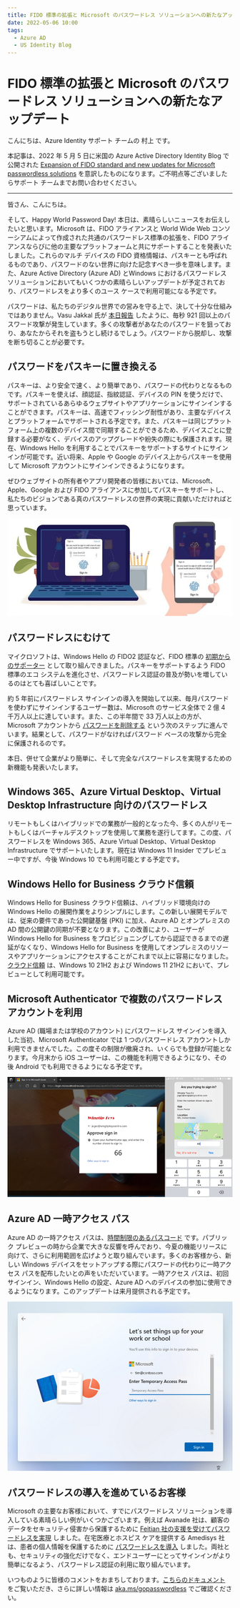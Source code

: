 ```yaml
---
title: FIDO 標準の拡張と Microsoft のパスワードレス ソリューションへの新たなアップデート
date: 2022-05-06 10:00
tags:
  - Azure AD
  - US Identity Blog
---
```


# FIDO 標準の拡張と Microsoft のパスワードレス ソリューションへの新たなアップデート

こんにちは、Azure Identity サポート チームの 村上 です。

本記事は、2022 年 5 月 5 日に米国の Azure Active Directory Identity Blog で公開された [Expansion of FIDO standard and new updates for Microsoft passwordless solutions](https://techcommunity.microsoft.com/t5/azure-active-directory-identity/expansion-of-fido-standard-and-new-updates-for-microsoft/ba-p/3290633) を意訳したものになります。ご不明点等ございましたらサポート チームまでお問い合わせください。

---

皆さん、こんにちは。

そして、Happy World Password Day! 本日は、素晴らしいニュースをお伝えしたいと思います。Microsoft は、FIDO アライアンスと World Wide Web コンソーシアムによって作成された共通のパスワードレス標準の拡張を、FIDO アライアンスならびに他の主要なプラットフォームと共にサポートすることを発表いたしました。これらのマルチ デバイスの FIDO 資格情報は、パスキーとも呼ばれるものであり、パスワードのない世界に向けた記念すべき一歩を意味します。また、Azure Active Directory (Azure AD) とWindows におけるパスワードレス ソリューションにおいてもいくつかの素晴らしいアップデートが予定されており、パスワードレスをより多くのユース ケースで利用可能になる予定です。

パスワードは、私たちのデジタル世界での営みを守る上で、決して十分な仕組みではありません。Vasu Jakkal 氏が [本日報告](https://www.microsoft.com/security/blog/2022/05/05/this-world-password-day-consider-ditching-passwords-altogether/) したように、毎秒 921 回以上のパスワード攻撃が発生しています。多くの攻撃者があなたのパスワードを狙っており、あなたからそれを盗もうとし続けるでしょう。パスワードから脱却し、攻撃を断ち切ることが必要です。

## パスワードをパスキーに置き換える

パスキーは、より安全で速く、より簡単であり、パスワードの代わりとなるものです。パスキーを使えば、顔認証、指紋認証、デバイスの PIN を使うだけで、サポートされているあらゆるウェブサイトやアプリケーションにサインインすることができます。パスキーは、高速でフィッシング耐性があり、主要なデバイスとプラットフォームでサポートされる予定です。また、パスキーは同じプラットフォーム上の複数のデバイス間で同期することができるため、デバイスごとに登録する必要がなく、デバイスのアップグレードや紛失の際にも保護されます。現在、Windows Hello を利用することでパスキーをサポートするサイトにサインインが可能です。近い将来、Apple や Google のデバイス上からパスキーを使用して Microsoft アカウントにサインインできるようになります。
 
ぜひウェブサイトの所有者やアプリ開発者の皆様においては、Microsoft、Apple、Google および FIDO アライアンスに参加してパスキーをサポートし、私たちのビジョンである真のパスワードレスの世界の実現に貢献いただければと思っています。

![](./expansion-of-fido-standard-and-new-updates-for-microsoft/FIDO_passkey_image.jpg)

## パスワードレスにむけて

マイクロソフトは、Windows Hello の FIDO2 認証など、FIDO 標準の [初期からのサポーター](https://techcommunity.microsoft.com/t5/windows-it-pro-blog/windows-hello-fido2-certification-gets-you-closer-to/ba-p/534592) として取り組んできました。パスキーをサポートするよう FIDO 標準のエコ システムを進化させ、パスワードレス認証の普及が勢いを増しているのはとても喜ばしいことです。

約 5 年前にパスワードレス サインインの導入を開始して以来、毎月パスワードを使わずにサインインするユーザー数は、Microsoft のサービス全体で 2 億 4 千万人以上に達しています。また、この半年間で 33 万人以上の方が、Microsoft アカウントから [パスワードを削除する](https://www.microsoft.com/security/blog/2021/09/15/the-passwordless-future-is-here-for-your-microsoft-account/) という次のステップに進んでいます。結果として、パスワードがなければパスワード ベースの攻撃から完全に保護されるのです。

本日、併せて企業がより簡単に、そして完全なパスワードレスを実現するための新機能も発表いたします。

## Windows 365、Azure Virtual Desktop、Virtual Desktop Infrastructure 向けのパスワードレス

リモートもしくはハイブリッドでの業務が一般的となった今、多くの人がリモートもしくはバーチャルデスクトップを使用して業務を遂行してます。この度、パスワードレスを Windows 365、Azure Virtual Desktop、Virtual Desktop Infrastructure でサポートいたします。現在は Windows 11 Insider でプレビュー中ですが、今後 Windows 10 でも利用可能とする予定です。

## Windows Hello for Business クラウド信頼

Windows Hello for Business クラウド信頼は、ハイブリッド環境向けの Windows Hello の展開作業をよりシンプルにします。この新しい展開モデルでは、従来の要件であった公開鍵基盤 (PKI) に加え、Azure AD とオンプレミスの AD 間の公開鍵の同期が不要となります。この改善により、ユーザーが Windows Hello for Business をプロビジョニングしてから認証できるまでの遅延がなくなり、Windows Hello for Business を使用してオンプレミスのリソースやアプリケーションにアクセスすることがこれまで以上に容易になりました。[クラウド信頼](https://docs.microsoft.com/ja-jp/windows/security/identity-protection/hello-for-business/hello-hybrid-cloud-trust) は、Windows 10 21H2 および Windows 11 21H2 において、プレビューとして利用可能です。

## Microsoft Authenticator で複数のパスワードレス アカウントを利用

Azure AD (職場または学校のアカウント) にパスワードレス サインインを導入した当初、Microsoft Authenticator では 1 つのパスワードレス アカウントしか利用できませんでした。この度その制限が撤廃され、いくらでも登録が可能となります。今月末から iOS ユーザーは、この機能を利用できるようになり、その後 Android でも利用できるようになる予定です。

![Microsoft Authenticator を使用した Azure AD アカウントでのパスワードレス電話サインイン_](./expansion-of-fido-standard-and-new-updates-for-microsoft/sdriggers_0-1651671669087.png)

## Azure AD 一時アクセス パス

Azure AD の一時アクセス パスは、[時間制限のあるパスコード](https://docs.microsoft.com/ja-jp/azure/active-directory/authentication/howto-authentication-temporary-access-pass) です。パブリック プレビューの時から企業で大きな反響を呼んでおり、今夏の機能リリースに向けて、さらに利用範囲を広げようと取り組んでいます。多くのお客様から、新しい Windows デバイスをセットアップする際にパスワードの代わりに一時アクセス パスを配布したいとの声をいただいています。一時アクセス パスは、初回サインイン、Windows Hello の設定、Azure AD へのデバイスの参加に使用できるようになります。このアップデートは来月提供される予定です。

![Windows 11 のオンボーディングにおける一時アクセス パスのユーザー体験](./expansion-of-fido-standard-and-new-updates-for-microsoft/sdriggers_1-1651671669096.png)

## パスワードレスの導入を進めているお客様

Microsoft の主要なお客様において、すでにパスワードレス ソリューションを導入している素晴らしい例がいくつかございます。例えば Avanade 社は、顧客のデータをセキュリティ侵害から保護するために [Feitian 社の支援を受けてパスワードレスを実現](https://customers.microsoft.com/en-us/story/1478724941851112337-avanade-partner-professional-services-teams) しました。在宅医療とホスピス ケアを提供する Amedisys 社は、患者の個人情報を保護するために [パスワードレスを導入](https://customers.microsoft.com/en-us/story/1429879293982833570-amedisys-health-provider-security) しました。両社とも、セキュリティの強化だけでなく、エンドユーザーにとってサインインがより簡単になるよう、パスワードレス認証の利用に取り組んでいます。

いつものように皆様のコメントをおまちしております。[こちらのドキュメント](https://docs.microsoft.com/ja-jp/azure/active-directory/authentication/howto-authentication-passwordless-deployment) をご覧いただき、さらに詳しい情報は [aka.ms/gopasswordless](https://aka.ms/gopasswordless) でご確認ください。
